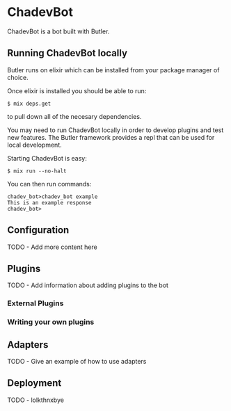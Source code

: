 # ChadevBot

ChadevBot is a bot built with Butler.

## Running ChadevBot locally

Butler runs on elixir which can be installed from your package manager of choice.

Once elixir is installed you should be able to run:

    $ mix deps.get
    
to pull down all of the necesary dependencies.

You may need to run ChadevBot locally in order to develop plugins and test new features.
The Butler framework provides a repl that can be used for local development.

Starting ChadevBot is easy:

    $ mix run --no-halt

You can then run commands:

    chadev_bot>chadev_bot example
    This is an example response
    chadev_bot>

## Configuration

TODO - Add more content here

## Plugins

TODO - Add information about adding plugins to the bot

### External Plugins

### Writing your own plugins

## Adapters

TODO - Give an example of how to use adapters

## Deployment

TODO - lolkthnxbye
